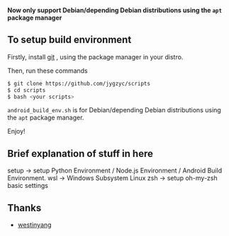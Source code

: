 
**Now only support Debian/depending Debian distributions using the `apt` package manager**

## To setup build environment

Firstly, install [git](https://git-scm.com/book/en/v2/Getting-Started-Installing-Git) , using the package manager in your distro.

Then, run these commands

```bash
$ git clone https://github.com/jygzyc/scripts
$ cd scripts
$ bash <your scripts>
```

`android_build_env.sh` is for Debian/depending Debian distributions using the `apt` package manager.

Enjoy!

## Brief explanation of stuff in here

setup -> setup Python Environment / Node.js Environment / Android Build Environment.
wsl -> Windows Subsystem Linux
zsh -> setup oh-my-zsh basic settings

## Thanks

- [westinyang](https://github.com/westinyang)